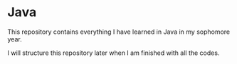 <h1>Java</h1>

<p>This repository contains everything I have learned in Java in my sophomore year.</p>
<p>I will structure this repository later when I am finished with all the codes.</p>
